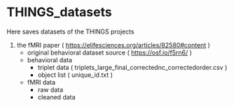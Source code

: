 # THINGS_datasets

Here saves datasets of the THINGS projects

1. the fMRI paper ( https://elifesciences.org/articles/82580#content )
    - original behavioral dataset source ( https://osf.io/f5rn6/ )
    - behavioral data
        - triplet data ( triplets_large_final_correctednc_correctedorder.csv )
        - object list ( unique_id.txt )
    - fMRI data
        - raw data
        - cleaned data

